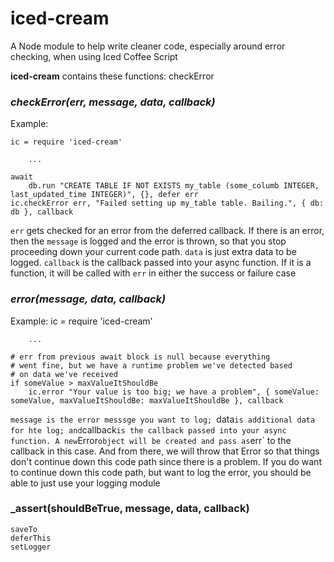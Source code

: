 iced-cream
==========

A Node module to help write cleaner code, especially around error checking, when using Iced Coffee Script

**iced-cream** contains these functions:
    checkError

### _checkError(err, message, data, callback)_

Example:
   
    ic = require 'iced-cream'

        ...

    await
        db.run "CREATE TABLE IF NOT EXISTS my_table (some_columb INTEGER, last_updated_time INTEGER)", {}, defer err
    ic.checkError err, "Failed setting up my_table table. Bailing.", { db: db }, callback

`err` gets checked for an error from the deferred callback. If there is an error, then the `message` is logged and the error is thrown, so that you stop proceeding down your current code path. `data` is just extra data to be logged. `callback` is the callback passed into your async function. If it is a function, it will be called with `err` in either the success or failure case


### _error(message, data, callback)_

Example:
    ic = require 'iced-cream'

        ...

    # err from previous await block is null because everything
    # went fine, but we have a runtime problem we've detected based
    # on data we've received
    if someValue > maxValueItShouldBe
        ic.error "Your value is too big; we have a problem", { someValue: someValue, maxValueItShouldBe: maxValueItShouldBe }, callback

`message is the error messsge you want to log; `data` is additional data for hte log; and `callback` is the callback passed into your async function. A new `Error` object will be created and pass as `err` to the callback in this case. And from there, we will throw that Error so that things don't continue down this code path since there is a problem. If you do want to continue down this code path, but want to log the error, you should be able to just use your logging module

### _assert(shouldBeTrue, message, data, callback)

    saveTo
    deferThis
    setLogger
